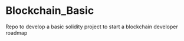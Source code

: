 # Blockchain_Basic
Repo to develop a basic solidity project to start a blockchain developer roadmap
